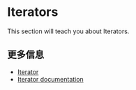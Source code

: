 # Iterators

This section will teach you about Iterators.

## 更多信息

- [Iterator](https://doc.rust-lang.org/book/ch13-02-iterators.html)
- [Iterator documentation](https://doc.rust-lang.org/stable/std/iter/)
